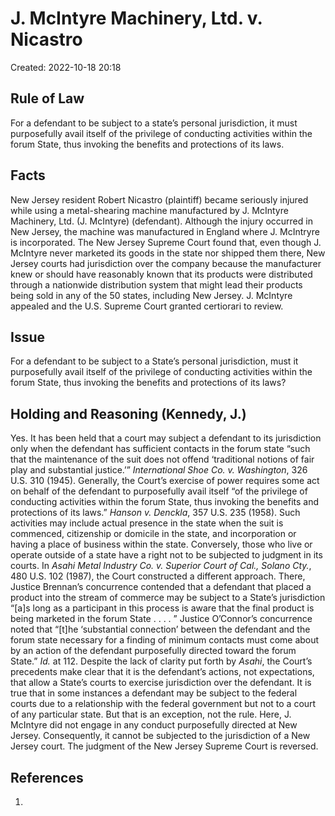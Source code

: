 # J. McIntyre Machinery, Ltd. v. Nicastro
Created: 2022-10-18 20:18

## Rule of Law

For a defendant to be subject to a state’s personal jurisdiction, it must purposefully avail itself of the privilege of conducting activities within the forum State, thus invoking the benefits and protections of its laws.

## Facts

New Jersey resident Robert Nicastro (plaintiff) became seriously injured while using a metal-shearing machine manufactured by J. McIntyre Machinery, Ltd. (J. McIntyre) (defendant). Although the injury occurred in New Jersey, the machine was manufactured in England where J. McIntryre is incorporated. The New Jersey Supreme Court found that, even though J. McIntyre never marketed its goods in the state nor shipped them there, New Jersey courts had jurisdiction over the company because the manufacturer knew or should have reasonably known that its products were distributed through a nationwide distribution system that might lead their products being sold in any of the 50 states, including New Jersey. J. McIntyre appealed and the U.S. Supreme Court granted certiorari to review.

## Issue

For a defendant to be subject to a State’s personal jurisdiction, must it purposefully avail itself of the privilege of conducting activities within the forum State, thus invoking the benefits and protections of its laws?

## Holding and Reasoning (Kennedy, J.)

Yes. It has been held that a court may subject a defendant to its jurisdiction only when the defendant has sufficient contacts in the forum state “such that the maintenance of the suit does not offend ‘traditional notions of fair play and substantial justice.’” _International Shoe Co. v. Washington_, 326 U.S. 310 (1945). Generally, the Court’s exercise of power requires some act on behalf of the defendant to purposefully avail itself “of the privilege of conducting activities within the forum State, thus invoking the benefits and protections of its laws.” _Hanson v. Denckla_, 357 U.S. 235 (1958). Such activities may include actual presence in the state when the suit is commenced, citizenship or domicile in the state, and incorporation or having a place of business within the state. Conversely, those who live or operate outside of a state have a right not to be subjected to judgment in its courts. In _Asahi Metal Industry Co. v. Superior Court of Cal., Solano Cty._, 480 U.S. 102 (1987), the Court constructed a different approach. There, Justice Brennan’s concurrence contended that a defendant that placed a product into the stream of commerce may be subject to a State’s jurisdiction “[a]s long as a participant in this process is aware that the final product is being marketed in the forum State . . . . ” Justice O’Connor’s concurrence noted that “[t]he ‘substantial connection’ between the defendant and the forum state necessary for a finding of minimum contacts must come about by an action of the defendant purposefully directed toward the forum State.” _Id._ at 112. Despite the lack of clarity put forth by _Asahi_, the Court’s precedents make clear that it is the defendant’s actions, not expectations, that allow a State’s courts to exercise jurisdiction over the defendant. It is true that in some instances a defendant may be subject to the federal courts due to a relationship with the federal government but not to a court of any particular state. But that is an exception, not the rule. Here, J. McIntyre did not engage in any conduct purposefully directed at New Jersey. Consequently, it cannot be subjected to the jurisdiction of a New Jersey court. The judgment of the New Jersey Supreme Court is reversed.


## References

1. 